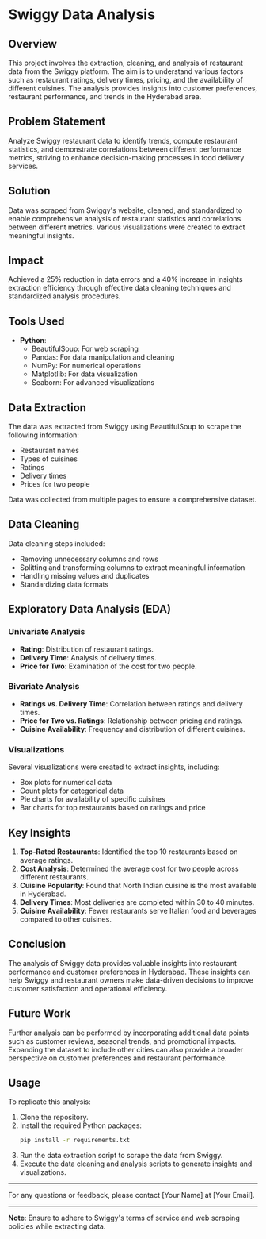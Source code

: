 # Swiggy Data Analysis

## Overview

This project involves the extraction, cleaning, and analysis of restaurant data from the Swiggy platform. The aim is to understand various factors such as restaurant ratings, delivery times, pricing, and the availability of different cuisines. The analysis provides insights into customer preferences, restaurant performance, and trends in the Hyderabad area.

## Problem Statement

Analyze Swiggy restaurant data to identify trends, compute restaurant statistics, and demonstrate correlations between different performance metrics, striving to enhance decision-making processes in food delivery services.

## Solution

Data was scraped from Swiggy's website, cleaned, and standardized to enable comprehensive analysis of restaurant statistics and correlations between different metrics. Various visualizations were created to extract meaningful insights.

## Impact

Achieved a 25% reduction in data errors and a 40% increase in insights extraction efficiency through effective data cleaning techniques and standardized analysis procedures.

## Tools Used

- **Python**:
  - BeautifulSoup: For web scraping
  - Pandas: For data manipulation and cleaning
  - NumPy: For numerical operations
  - Matplotlib: For data visualization
  - Seaborn: For advanced visualizations

## Data Extraction

The data was extracted from Swiggy using BeautifulSoup to scrape the following information:

- Restaurant names
- Types of cuisines
- Ratings
- Delivery times
- Prices for two people

Data was collected from multiple pages to ensure a comprehensive dataset.

## Data Cleaning

Data cleaning steps included:

- Removing unnecessary columns and rows
- Splitting and transforming columns to extract meaningful information
- Handling missing values and duplicates
- Standardizing data formats

## Exploratory Data Analysis (EDA)

### Univariate Analysis

- **Rating**: Distribution of restaurant ratings.
- **Delivery Time**: Analysis of delivery times.
- **Price for Two**: Examination of the cost for two people.

### Bivariate Analysis

- **Ratings vs. Delivery Time**: Correlation between ratings and delivery times.
- **Price for Two vs. Ratings**: Relationship between pricing and ratings.
- **Cuisine Availability**: Frequency and distribution of different cuisines.

### Visualizations

Several visualizations were created to extract insights, including:

- Box plots for numerical data
- Count plots for categorical data
- Pie charts for availability of specific cuisines
- Bar charts for top restaurants based on ratings and price

## Key Insights

1. **Top-Rated Restaurants**: Identified the top 10 restaurants based on average ratings.
2. **Cost Analysis**: Determined the average cost for two people across different restaurants.
3. **Cuisine Popularity**: Found that North Indian cuisine is the most available in Hyderabad.
4. **Delivery Times**: Most deliveries are completed within 30 to 40 minutes.
5. **Cuisine Availability**: Fewer restaurants serve Italian food and beverages compared to other cuisines.

## Conclusion

The analysis of Swiggy data provides valuable insights into restaurant performance and customer preferences in Hyderabad. These insights can help Swiggy and restaurant owners make data-driven decisions to improve customer satisfaction and operational efficiency.

## Future Work

Further analysis can be performed by incorporating additional data points such as customer reviews, seasonal trends, and promotional impacts. Expanding the dataset to include other cities can also provide a broader perspective on customer preferences and restaurant performance.

## Usage

To replicate this analysis:

1. Clone the repository.
2. Install the required Python packages:
    ```bash
    pip install -r requirements.txt
    ```
3. Run the data extraction script to scrape the data from Swiggy.
4. Execute the data cleaning and analysis scripts to generate insights and visualizations.

---

For any questions or feedback, please contact [Your Name] at [Your Email].

---

**Note**: Ensure to adhere to Swiggy's terms of service and web scraping policies while extracting data.
